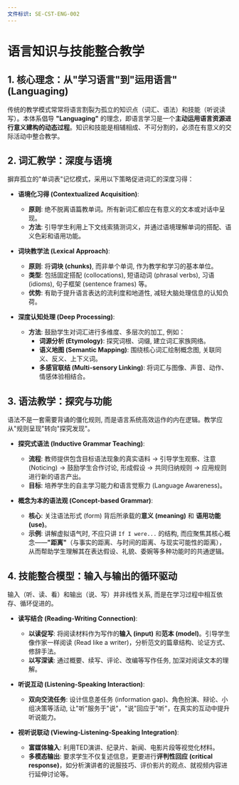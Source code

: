 ```yaml
---
文件标识: SE-CST-ENG-002
---
```


# 语言知识与技能整合教学

## 1. 核心理念：从"学习语言"到"运用语言" (Languaging)

传统的教学模式常常将语言割裂为孤立的知识点（词汇、语法）和技能（听说读写）。本体系倡导 **"Languaging"** 的理念，即语言学习是一个**主动运用语言资源进行意义建构的动态过程**。知识和技能是相辅相成、不可分割的，必须在有意义的交际活动中整合教学。

## 2. 词汇教学：深度与语境

摒弃孤立的"单词表"记忆模式，采用以下策略促进词汇的深度习得：

- **语境化习得 (Contextualized Acquisition)**:
  - **原则**: 绝不脱离语篇教单词。所有新词汇都应在有意义的文本或对话中呈现。
  - **方法**: 引导学生利用上下文线索猜测词义，并通过语境理解单词的搭配、语义色彩和语用功能。

- **词块教学法 (Lexical Approach)**:
  - **原则**: 将**词块 (chunks)**, 而非单个单词, 作为教学和学习的基本单位。
  - **类型**: 包括固定搭配 (collocations), 短语动词 (phrasal verbs), 习语 (idioms), 句子框架 (sentence frames) 等。
  - **优势**: 有助于提升语言表达的流利度和地道性, 减轻大脑处理信息的认知负荷。

- **深度认知处理 (Deep Processing)**:
  - **方法**: 鼓励学生对词汇进行多维度、多层次的加工, 例如：
    - **词源分析 (Etymology)**: 探究词根、词缀, 建立词汇家族网络。
    - **语义地图 (Semantic Mapping)**: 围绕核心词汇绘制概念图, 关联同义、反义、上下义词。
    - **多感官联结 (Multi-sensory Linking)**: 将词汇与图像、声音、动作、情感体验相结合。

## 3. 语法教学：探究与功能

语法不是一套需要背诵的僵化规则, 而是语言系统高效运作的内在逻辑。教学应从"规则呈现"转向"探究发现"。

- **探究式语法 (Inductive Grammar Teaching)**:
  - **流程**: 教师提供包含目标语法现象的真实语料 -> 引导学生观察、注意 (Noticing) -> 鼓励学生合作讨论, 形成假设 -> 共同归纳规则 -> 应用规则进行新的语言产出。
  - **目标**: 培养学生的自主学习能力和语言觉察力 (Language Awareness)。

- **概念为本的语法观 (Concept-based Grammar)**:
  - **核心**: 关注语法形式 (form) 背后所承载的**意义 (meaning)** 和 **语用功能 (use)**。
  - **示例**: 讲解虚拟语气时, 不应只讲 `If I were...` 的结构, 而应聚焦其核心概念——**"距离"**（与事实的距离、与时间的距离、与现实可能性的距离），从而帮助学生理解其在表达假设、礼貌、委婉等多种功能时的共通逻辑。

## 4. 技能整合模型：输入与输出的循环驱动

输入（听、读、看）和输出（说、写）并非线性关系, 而是在学习过程中相互依存、循环促进的。

- **读写结合 (Reading-Writing Connection)**:
  - **以读促写**: 将阅读材料作为写作的**输入 (input)** 和**范本 (model)**。引导学生像作家一样阅读 (Read like a writer)，分析范文的篇章结构、论证方式、修辞手法。
  - **以写深读**: 通过概要、续写、评论、改编等写作任务, 加深对阅读文本的理解。

- **听说互动 (Listening-Speaking Interaction)**:
  - **双向交流任务**: 设计信息差任务 (information gap)、角色扮演、辩论、小组决策等活动, 让"听"服务于"说"，"说"回应于"听"，在真实的互动中提升听说能力。

- **视听说联动 (Viewing-Listening-Speaking Integration)**:
  - **富媒体输入**: 利用TED演讲、纪录片、新闻、电影片段等视觉化材料。
  - **多模态输出**: 要求学生不仅复述信息，更要进行**评判性回应 (critical response)**，如分析演讲者的说服技巧、评价影片的观点、就视频内容进行延伸讨论等。 